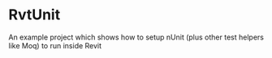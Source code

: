 RvtUnit
=======

An example project which shows how to setup nUnit (plus other test helpers like Moq) to run inside Revit
